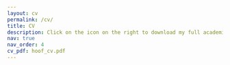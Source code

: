 ```yaml
---
layout: cv
permalink: /cv/
title: CV
description: Click on the icon on the right to download my full academic CV in PDF format
nav: true
nav_order: 4
cv_pdf: hoof_cv.pdf
---
```

